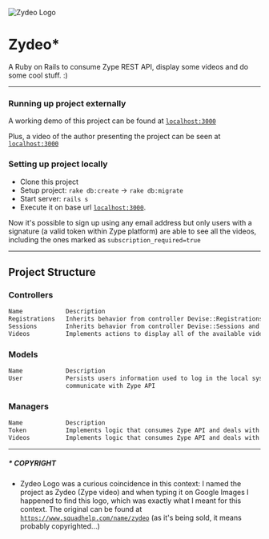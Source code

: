 ![Zydeo Logo](https://www.squadhelp.com/story_images/visual_images/1594159828-zydeo2%20image1.jpg)

# Zydeo*
A Ruby on Rails to consume Zype REST API, display some videos and do some cool stuff. :)
_____________________
### Running up project externally
A working demo of this project can be found at [`localhost:3000`](http://localhost:3000)

Plus, a video of the author presenting the project can be seen at [`localhost:3000`](http://localhost:3000)

### Setting up project locally
  * Clone this project
  * Setup project: `rake db:create` -> `rake db:migrate`
  * Start server: `rails s`
  * Execute it on base url [`localhost:3000`](http://localhost:3000).

Now it's possible to sign up using any email address but only users with a signature (a valid token within 
Zype platform) are able to see all the videos, including the ones marked as `subscription_required=true` 
_____________________
## Project Structure

### Controllers
```sh
Name            Description
Registrations   Inherits behavior from controller Devise::Registrations and overrides it to include TokenManager
Sessions        Inherits behavior from controller Devise::Sessions and overrides it to include TokenManager
Videos          Implements actions to display all of the available videos and a single one (index | show)
```
### Models
```sh
Name            Description
User            Persists users information used to log in the local system and access tokens to
                communicate with Zype API
```
### Managers
```sh
Name            Description
Token           Implements logic that consumes Zype API and deals with all tasks related to user authentication
Videos          Implements logic that consumes Zype API and deals with all tasks related to video retrieving
```
_____________________


##### * COPYRIGHT
- Zydeo Logo was a curious coincidence in this context: I named the project as Zydeo (Zype video) and when typing it
on Google Images I happened to find this logo, which was exactly what I meant for this context. The original can be 
found at [`https://www.squadhelp.com/name/zydeo`](https://www.squadhelp.com/name/zydeo) (as it's being sold, it means
probably copyrighted...)
